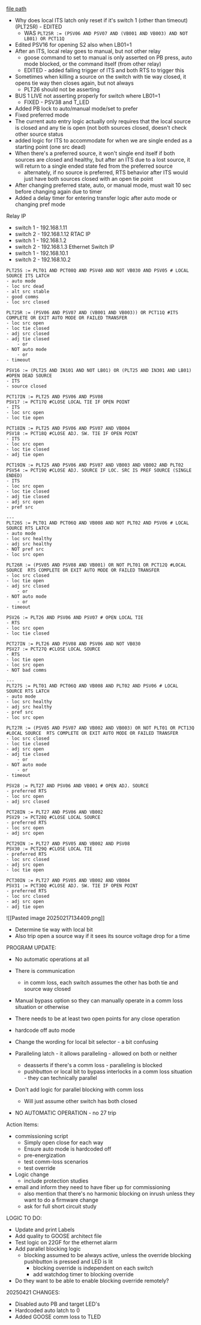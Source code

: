 
[file path](<file:///C:\Users\jnetherton\G&W Electric Co\US-PowerGridAutomation - Documents\_Lazer\109623 - Prime (Elk Grove Village)>)

- Why does local ITS latch only reset if it's switch 1 (other than timeout) (PLT25R) - EDITED
	- WAS `PLT25R := (PSV06 AND PSV07 AND (VB001 AND VB003) AND NOT LB01) OR PCT11Q`
- Edited PSV16 for opening S2 also when LB01=1
- After an ITS, local relay goes to manual, but not other relay
	- goose command to set to manual is only asserted on PB press, auto mode blocked, or the command itself (from other relay)
	- EDITED - added falling trigger of ITS and both RTS to trigger this
- Sometimes when killing a source on the switch with tie way closed, it opens tie way then closes again, but not always
	- PLT26 should not be asserting
- BUS 1 LIVE not asserting properly for switch where LB01=1
	- FIXED - PSV38 and T_LED
- Added PB lock to auto/manual mode/set to prefer
- Fixed preferred mode
- The current auto entry logic actually only requires that the local source is closed and any tie is open (not both sources closed, doesn't check other source status
- added logic for ITS to accommodate for when we are single ended as a starting point (one src dead)
- When there's a preferred source, it won't single end itself if both sources are closed and healthy, but after an ITS due to a lost source, it will return to a single ended state fed from the preferred source
	- alternately, if no source is preferred, RTS behavior after ITS would just have both sources closed with an open tie point
- After changing preferred state, auto, or manual mode, must wait 10 sec before changing again due to timer
- Added a delay timer for entering transfer logic after auto mode or changing pref mode

Relay IP
- switch 1 - 192.168.1.11
- switch 2 - 192.168.1.12
RTAC IP
- switch 1 - 192.168.1.2
- switch 2 - 192.168.1.3
Ethernet Switch IP
- switch 1 - 192.168.10.1
- switch 2 - 192.168.10.2

```
PLT25S := PLT01 AND PCT08Q AND PSV40 AND NOT VB030 AND PSV05 # LOCAL SOURCE ITS LATCH
- auto mode
- loc src dead
- alt src stable
- good comms
- loc src closed

PLT25R := (PSV06 AND PSV07 AND (VB001 AND VB003)) OR PCT11Q #ITS COMPLETE OR EXIT AUTO MODE OR FAILED TRANSFER
- loc src open
- loc tie closed
- adj src closed
- adj tie closed
	- or
- NOT auto mode
	- or
- timeout

PSV16 := (PLT25 AND IN101 AND NOT LB01) OR (PLT25 AND IN301 AND LB01) #OPEN DEAD SOURCE
- ITS
- source closed

PCT17IN := PLT25 AND PSV06 AND PSV08
PSV17 := PCT17Q #CLOSE LOCAL TIE IF OPEN POINT
- ITS
- loc src open
- loc tie open

PCT18IN := PLT25 AND PSV06 AND PSV07 AND VB004
PSV18 := PCT18Q #CLOSE ADJ. SW. TIE IF OPEN POINT
- ITS
- loc src open
- loc tie closed
- adj tie open

PCT19IN := PLT25 AND PSV06 AND PSV07 AND VB003 AND VB002 AND PLT02
PSV54 := PCT19Q #CLOSE ADJ. SOURCE IF LOC. SRC IS PREF SOURCE (SINGLE ENDED)
- ITS
- loc src open
- loc tie closed
- adj tie closed
- adj src open
- pref src

---
PLT26S := PLT01 AND PCT06Q AND VB008 AND NOT PLT02 AND PSV06 # LOCAL SOURCE RTS LATCH
- auto mode
- loc src healthy
- adj src healthy
- NOT pref src
- loc src open

PLT26R := (PSV05 AND PSV08 AND VB001) OR NOT PLT01 OR PCT12Q #LOCAL SOURCE  RTS COMPLETE OR EXIT AUTO MODE OR FAILED TRANSFER
- loc src closed
- loc tie open
- adj src closed
	- or
- NOT auto mode
	- or
- timeout

PSV26 := PLT26 AND PSV06 AND PSV07 # OPEN LOCAL TIE
- RTS
- loc src open
- loc tie closed

PCT27IN := PLT26 AND PSV08 AND PSV06 AND NOT VB030
PSV27 := PCT27Q #CLOSE LOCAL SOURCE
- RTS
- loc tie open
- loc src open
- NOT bad comms

---
PLT27S := PLT01 AND PCT06Q AND VB008 AND PLT02 AND PSV06 # LOCAL SOURCE RTS LATCH
- auto mode
- loc src healthy
- adj src healthy
- pref src
- loc src open

PLT27R := (PSV05 AND PSV07 AND VB002 AND VB003) OR NOT PLT01 OR PCT13Q #LOCAL SOURCE  RTS COMPLETE OR EXIT AUTO MODE OR FAILED TRANSFER
- loc src closed
- loc tie closed
- adj src open
- adj tie closed
	- or
- NOT auto mode
	- or
- timeout

PSV28 := PLT27 AND PSV06 AND VB001 # OPEN ADJ. SOURCE
- preferred RTS
- loc src open
- adj src closed

PCT28IN := PLT27 AND PSV06 AND VB002
PSV29 := PCT28Q #CLOSE LOCAL SOURCE
- preferred RTS
- loc src open
- adj src open

PCT29IN := PLT27 AND PSV05 AND VB002 AND PSV08
PSV30 := PCT29Q #CLOSE LOCAL TIE
- preferred RTS
- loc src closed
- adj src open
- loc tie open

PCT30IN := PLT27 AND PSV05 AND VB002 AND VB004
PSV31 := PCT30Q #CLOSE ADJ. SW. TIE IF OPEN POINT
- preferred RTS
- loc src closed
- adj src open
- adj tie open

```

![[Pasted image 20250217134409.png]]
- Determine tie way with local bit
- Also trip open a source way if it sees its source voltage drop for a time


PROGRAM UPDATE:

- No automatic operations at all
- There is communication
	- in comm loss, each switch assumes the other has both tie and source way closed
- Manual bypass option so they can manually operate in a comm loss situation or otherwise
- There needs to be at least two open points for any close operation


- hardcode off auto mode
- Change the wording for local bit selector - a bit confusing
- Paralleling latch - it allows paralleling - allowed on both or neither
	- deasserts if there's a comm loss - paralleling is blocked
	- pushbutton or local bit to bypass interlocks in a comm loss situation - they can technically parallel
- Don't add logic for parallel blocking with comm loss
	- Will just assume other switch has both closed
- NO AUTOMATIC OPERATION - no 27 trip

Action Items:
- commissioning script
	- Simply open close for each way
	- Ensure auto mode is hardcoded off
	- pre-energization
	- test comm-loss scenarios
	- test override
- Logic change
	- include protection studies
- email and inform they need to have fiber up for commissioning
	- also mention that there's no harmonic blocking on inrush unless they want to do a firmware change
	- ask for full short circuit study


LOGIC TO DO:
- Update and print Labels
- Add quality to GOOSE architect file
- Test logic on 22GF for the ethernet alarm
- Add parallel blocking logic
	- blocking assumed to be always active, unless the override blocking pushbutton is pressed and LED is lit
		- blocking override is independent on each switch
		- add watchdog timer to blocking override
- Do they want to be able to enable blocking override remotely?


20250421 CHANGES:
- Disabled auto PB and target LED's
- Hardcoded auto latch to 0
- Added GOOSE comm loss to TLED